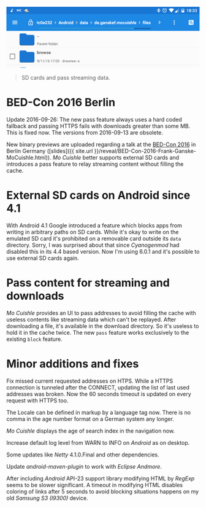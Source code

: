 ![](../images/external-sdcard.png "Mo Cuishle directory on an external SD card.")

> SD cards and pass streaming data.

# BED-Con 2016 Berlin

Update 2016-09-26: The new pass feature always uses a hard coded fallback and 
passing HTTPS fails with downloads greater than some MB. This is fixed now. 
The versions from 2016-09-13 are obsolete.

New binary previews are uploaded regarding a talk at the 
[BED-Con 2016](http://bed-con.org/2016/talks/Mein-Schatz-mein-Blut-oder-doch-nur-die-Nachrichten-von-gestern) 
in Berlin Germany ([slides]({{ site.url }}/reveal/BED-Con-2016-Frank-Ganske-MoCuishle.html)).
*Mo Cuishle* better supports external SD cards and introduces a pass feature to 
relay streaming content without filling the cache. 
<!--more-->

# External SD cards on Android since 4.1

With Android 4.1 Google introduced a feature which blocks apps from writing in 
arbitrary paths on SD cards. While it's okay to write on the emulated SD card 
it's prohibited on a removable card outside its `data` directory. Sorry, I was 
surprised about that since *Cyanogenmod* had disabled this in its 4.4 based 
version. Now I'm using 6.0.1 and it's possible to use external SD cards again.

# Pass content for streaming and downloads

*Mo Cuishle* provides an UI to pass addresses to avoid filling the cache with
useless contents like streaming data which can't be replayed. After downloading 
a file, it's available in the download directory. So it's useless to hold it in 
the cache twice. The new `pass` feature works exclusively to the existing 
`block` feature. 

# Minor additions and fixes

Fix missed current requested addresses on HTPS. While a HTTPS connection is 
tunneled after the CONNECT, updating the list of last used addresses was broken. 
Now the 60 seconds timeout is updated on every request with HTTPS too. 

The Locale can be defined in markup by a language tag now. There is no comma in 
the age number format on a German system any longer. 

*Mo Cuishle* displays the age of search index in the navigation now.

Increase default log level from WARN to INFO on *Android* as on desktop.

Some updates like *Netty* 4.1.0.Final and other dependencies.

Update *android-maven-plugin* to work with *Eclipse Andmore*.

After including *Android* API-23 support library modifying HTML by *RegExp* 
seems to be slower significant. A timeout in modifying HTML disables coloring of 
links after 5 seconds to avoid blocking situations happens on my old *Samsung 
S3 (I9300)* device.
